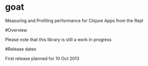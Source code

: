 goat
====

Measuring and Profiling performance for Clojure Apps from the Repl


#Overview

Please note that this library is still a work in progress

#Release dates

First release planned for 10 Oct 2013
